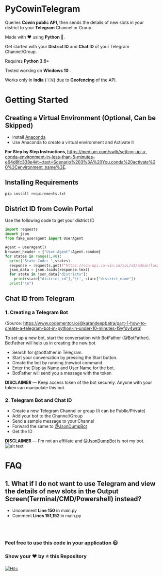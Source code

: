 # PyCowinTelegram
Queries <b>Cowin public API</b>, then sends the details of new slots in your district to your <b>Telegram</b> Channel or Group.

Made with ❤️ using <b>Python</b> 🐍.

Get started with your <b>District ID</b> and <b>Chat ID</b> of your Telegram Channel/Group.

Requires <b> Python 3.9+ </b> 

Tested working on <b> Windows 10 </b>.

Works only in <b>India</b> (🇮🇳) due to <b>Geofencing</b> of the API.


# Getting Started

## Creating a Virtual Environment (Optional, Can be Skipped)

* Install [Anaconda](https://www.anaconda.com/products/individual)
* Use Anaconda to create a virtual environment and Activate it

<b>For Step by Step Instructions, </b> https://medium.com/swlh/setting-up-a-conda-environment-in-less-than-5-minutes-e64d8fc338e4#:~:text=Scenario%203%3A%20You,conda%20activate%20%3Cenvironment_name%3E.



## Installing Requirements  

```python
pip install requirements.txt
```


## District ID from Cowin Portal
Use the following code to get your district ID

````python
import requests
import json
from fake_useragent import UserAgent

Agent = UserAgent()
browser_header = {"User-Agent":Agent.random}
for states in range(1,40):
  print("State Code: ",states)
  response = requests.get(f"https://cdn-api.co-vin.in/api/v2/admin/location/districts/{states}", headers=browser_header)
  json_data = json.loads(response.text)
  for state in json_data["districts"]:
    print(state["district_id"],'\t', state["district_name"])
  print("\n")

````


## Chat ID from Telegram

### 1. Creating a Telegram Bot
(Source: https://www.codementor.io/@karandeepbatra/part-1-how-to-create-a-telegram-bot-in-python-in-under-10-minutes-19yfdv4wrq)

To set up a new bot, start the conversation with BotFather (@BotFather).
BotFather will help us in creating the new bot.
* Search for @botfather in Telegram.
* Start your conversation by pressing the Start button.
* Create the bot by running /newbot command
* Enter the Display Name and User Name for the bot.
* BotFather will send you a message with the token

<b>DISCLAIMER</b> — Keep access token of the bot securely. Anyone with your token can manipulate this bot.
 
### 2. Telegram Bot and Chat ID
* Create a new Telegram Channel or group (It can be Public/Private)
* Add your bot to the Channel/Group 
* Send a sample message to your Channel
* Forward the same to [@JsonDumpBot](https://t.me/JsonDumpBot)
* Get the ID

<b>DISCLAIMER</b> — I'm not an affiliate and [@JsonDumpBot](https://t.me/JsonDumpBot) is not my bot.
![alt text](https://i.stack.imgur.com/whXiS.png)



# FAQ
## 1. What if I do not want to use Telegram and view the details of new slots in the Output Screen(Terminal/CMD/Powershell) instead?

* Uncomment <b>Line 150</b> in main.py
* Comment <b>Lines 151,152 </b> in main.py

<br>
<br>
<h3> Feel free to use this code in your application 😃 </h3>
<h3> Show your ❤️ by ⭐ this Repository </h3> 


[![Hits](https://hits.seeyoufarm.com/api/count/incr/badge.svg?url=https%3A%2F%2Fgithub.com%2FPSaiSurya%2FPyCowinTelegram&count_bg=%2379C83D&title_bg=%23555555&icon=github.svg&icon_color=%23E7E7E7&title=Visits&edge_flat=false)](https://hits.seeyoufarm.com)
